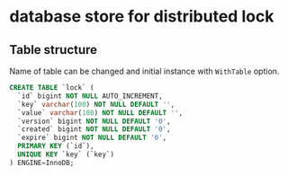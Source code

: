 # database store for distributed lock

## Table structure

Name of table can be changed and initial instance with `WithTable` option.

```sql
CREATE TABLE `lock` (
  `id` bigint NOT NULL AUTO_INCREMENT,
  `key` varchar(100) NOT NULL DEFAULT '',
  `value` varchar(100) NOT NULL DEFAULT '',
  `version` bigint NOT NULL DEFAULT '0',
  `created` bigint NOT NULL DEFAULT '0',
  `expire` bigint NOT NULL DEFAULT '0',
  PRIMARY KEY (`id`),
  UNIQUE KEY `key` (`key`)
) ENGINE=InnoDB;
```
